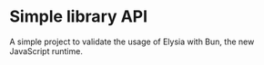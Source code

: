# Simple library API

A simple project to validate the usage of Elysia with Bun, the new JavaScript runtime.
